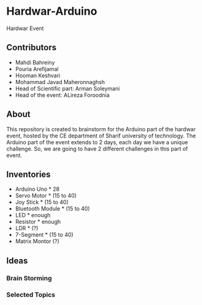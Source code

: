 # Hardwar-Arduino
Hardwar Event 


## Contributors
- Mahdi Bahreiny
- Pouria Arefijamal
- Hooman Keshvari
- Mohammad Javad Maheronnaghsh
- Head of Scientific part: Arman Soleymani
- Head of the event: ALireza Foroodnia


## About
This repository is created to brainstorm for the Arduino part of the hardwar event, hosted by the CE department of Sharif university of technology.
The Arduino part of the event extends to 2 days, each day we have a unique challenge. So, we are going to have 2 different challenges in this part of event.

## Inventories
- Arduino Uno * 28
- Servo Motor * (15 to 40)
- Joy Stick * (15 to 40)
- Bluetooth Module * (15 to 40)
- LED * enough
- Resistor * enough
- LDR * (?)
- 7-Segment * (15 to 40)
- Matrix Montor (?)

## Ideas
### Brain Storming

### Selected Topics
